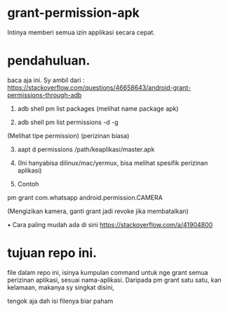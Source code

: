 # grant-permission-apk
Intinya memberi semua izin applikasi secara cepat.

# pendahuluan.
baca aja ini.
Sy ambil dari : https://stackoverflow.com/questions/46658643/android-grant-permissions-through-adb

1. adb shell pm list packages (melihat name package apk)

2. adb shell pm list permissions -d -g

(Melihat tipe permission) (perizinan biasa)

3. aapt d permissions /path/keaplikasi/master.apk

4. (Ini hanyabisa dilinux/mac/yermux, bisa melihat spesifik perizinan aplikasi)

4. Contoh 

pm grant com.whatsapp android.permission.CAMERA

(Mengizikan kamera, ganti grant jadi revoke jika membatalkan)

• Cara paling mudah ada di sini https://stackoverflow.com/a/41904800

# tujuan repo ini.
file dalam repo ini, isinya kumpulan command untuk nge grant semua perizinan aplikasi, sesuai nama-aplikasi.
Daripada pm grant satu satu, kan kelamaan, makanya sy singkat disini,

tengok aja dah isi filenya biar paham
